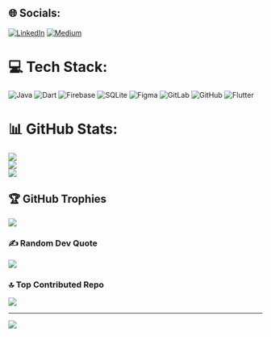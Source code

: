 
## 🌐 Socials:
[![LinkedIn](https://img.shields.io/badge/LinkedIn-%230077B5.svg?logo=linkedin&logoColor=white)](https://linkedin.com/in/https://www.linkedin.com/in/po-lat-mirzaliyev-1628762b6/) [![Medium](https://img.shields.io/badge/Medium-12100E?logo=medium&logoColor=white)](https://medium.com/@MirzaliyevPo'lat) 

# 💻 Tech Stack:
![Java](https://img.shields.io/badge/java-%23ED8B00.svg?style=for-the-badge&logo=openjdk&logoColor=white) ![Dart](https://img.shields.io/badge/dart-%230175C2.svg?style=for-the-badge&logo=dart&logoColor=white) ![Firebase](https://img.shields.io/badge/firebase-a08021?style=for-the-badge&logo=firebase&logoColor=ffcd34) ![SQLite](https://img.shields.io/badge/sqlite-%2307405e.svg?style=for-the-badge&logo=sqlite&logoColor=white) ![Figma](https://img.shields.io/badge/figma-%23F24E1E.svg?style=for-the-badge&logo=figma&logoColor=white) ![GitLab](https://img.shields.io/badge/gitlab-%23181717.svg?style=for-the-badge&logo=gitlab&logoColor=white) ![GitHub](https://img.shields.io/badge/github-%23121011.svg?style=for-the-badge&logo=github&logoColor=white) ![Flutter](https://img.shields.io/badge/Flutter-%2302569B.svg?style=for-the-badge&logo=Flutter&logoColor=white)
# 📊 GitHub Stats:
![](https://github-readme-stats.vercel.app/api?username=MirzalievPulat&theme=dark&hide_border=false&include_all_commits=false&count_private=false)<br/>
![](https://nirzak-streak-stats.vercel.app/?user=MirzalievPulat&theme=dark&hide_border=false)<br/>
![](https://github-readme-stats.vercel.app/api/top-langs/?username=MirzalievPulat&theme=dark&hide_border=false&include_all_commits=false&count_private=false&layout=compact)

## 🏆 GitHub Trophies
![](https://github-profile-trophy.vercel.app/?username=MirzalievPulat&theme=radical&no-frame=false&no-bg=true&margin-w=4)

### ✍️ Random Dev Quote
![](https://quotes-github-readme.vercel.app/api?type=horizontal&theme=radical)

### 🔝 Top Contributed Repo
![](https://github-contributor-stats.vercel.app/api?username=MirzalievPulat&limit=5&theme=dark&combine_all_yearly_contributions=true)

---
[![](https://visitcount.itsvg.in/api?id=MirzalievPulat&icon=0&color=0)](https://visitcount.itsvg.in)

<!-- Proudly created with GPRM ( https://gprm.itsvg.in ) -->
